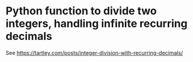# Python function to divide two integers, handling infinite recurring decimals

See https://tartley.com/posts/integer-division-with-recurring-decimals/
